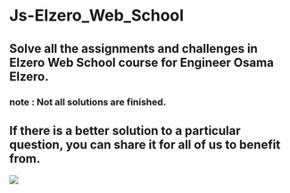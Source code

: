 # Js-Elzero_Web_School
## Solve all the assignments and challenges in Elzero Web School course for Engineer Osama Elzero.

### note : Not all solutions are finished.

## If there is a better solution to a particular question, you can share it for all of us to benefit from.

<img src="https://media.giphy.com/media/k0ijJhqrUP4T2EvmJ1/giphy.gif" width:200px>
